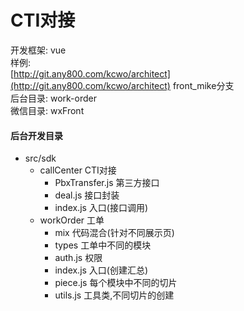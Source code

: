 # CTI对接
开发框架: vue  
样例:   
[http://git.any800.com/kcwo/architect](http://git.any800.com/kcwo/architect)  front_mike分支  
后台目录: work-order  
微信目录: wxFront  

#### 后台开发目录
- src/sdk
  - callCenter        CTI对接  
    - PbxTransfer.js  第三方接口  
    - deal.js         接口封装  
    - index.js        入口(接口调用)  
  - workOrder         工单  
    - mix             代码混合(针对不同展示页)  
    - types           工单中不同的模块  
    - auth.js         权限  
    - index.js        入口(创建汇总)  
    - piece.js        每个模块中不同的切片  
    - utils.js        工具类,不同切片的创建  